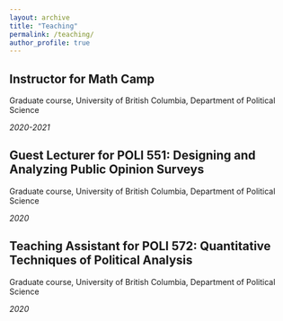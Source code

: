 ```yaml
---
layout: archive
title: "Teaching"
permalink: /teaching/
author_profile: true
---
```


## Instructor for Math Camp 
Graduate course, University of British Columbia, Department of Political Science

_2020-2021_

## Guest Lecturer for POLI 551: Designing and Analyzing Public Opinion Surveys
Graduate course, University of British Columbia, Department of Political Science

_2020_

## Teaching Assistant for POLI 572: Quantitative Techniques of Political Analysis
Graduate course, University of British Columbia, Department of Political Science

_2020_
